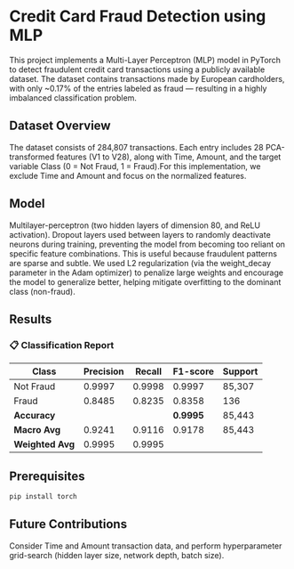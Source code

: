 # Credit Card Fraud Detection using MLP

This project implements a Multi-Layer Perceptron (MLP) model in PyTorch to detect fraudulent credit card transactions using a publicly available dataset. The dataset contains transactions made by European cardholders, with only ~0.17% of the entries labeled as fraud — resulting in a highly imbalanced classification problem.

## Dataset Overview

The dataset consists of 284,807 transactions. Each entry includes 28 PCA-transformed features (V1 to V28), along with Time, Amount, and the target variable Class (0 = Not Fraud, 1 = Fraud).For this implementation, we exclude Time and Amount and focus on the normalized features.

## Model

Multilayer-perceptron (two hidden layers of dimension 80, and ReLU activation).
Dropout layers used between layers to randomly deactivate neurons during training, preventing the model from becoming too reliant on specific feature combinations. This is useful because fraudulent patterns are sparse and subtle. We used L2 regularization (via the weight_decay parameter in the Adam optimizer) to penalize large weights and encourage the model to generalize better, helping mitigate overfitting to the dominant class (non-fraud).

## Results

### 📋 Classification Report

| Class      | Precision | Recall | F1-score | Support |
|------------|-----------|--------|----------|---------|
| Not Fraud  | 0.9997    | 0.9998 | 0.9997   | 85,307  |
| Fraud      | 0.8485    | 0.8235 | 0.8358   |   136   |
| **Accuracy** |           |        | **0.9995** | 85,443  |
| **Macro Avg** | 0.9241    | 0.9116 | 0.9178   | 85,443  |
| **Weighted Avg** | 0.9995 | 0.9995 |

## Prerequisites

```bash
pip install torch
```

## Future Contributions
Consider Time and Amount transaction data, and perform hyperparameter grid-search (hidden layer size, network depth, batch size).
